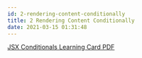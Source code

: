 ```yaml
---
id: 2-rendering-content-conditionally
title: 2 Rendering Content Conditionally
date: 2021-03-15 01:31:48
---
```


[JSX Conditionals Learning Card PDF](pdf/jsx-conditionals-learning-card.pdf)
